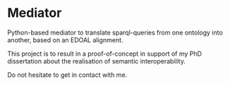 # Mediator
Python-based mediator to translate sparql-queries from one ontology into another, based on an EDOAL alignment.

This project is to result in a proof-of-concept in support of my PhD dissertation about the realisation of semantic interoperability. 

Do not hesitate to get in contact with me.
